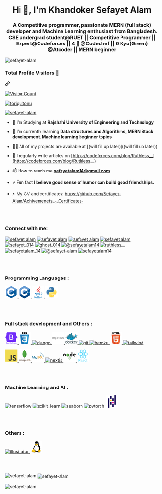 <h1 align="center">Hi 👋, I'm Khandoker Sefayet Alam</h1>
<h3 align="center">A Competitive programmer, passionate MERN (full stack) developer and Machine Learning enthusiast from Bangladesh.<br/> CSE undergrad student@RUET || Competitive Programmer || Expert@Codeforces || 4 🌟 @Codechef || 6 Kyu(Green) @Atcoder || MERN beginner</h3>

<p align="left"> <img src="https://komarev.com/ghpvc/?username=sefayet-alam&label=Profile%20views&color=0e75b6&style=flat" alt="sefayet-alam" /> </p>

<h3 class="heading-element" dir="auto">Total Profile Visitors 👀</h3><a id="user-content-total-profile-visitors-" class="anchor" aria-label="Permalink: Total Profile Visitors 👀" href="#total-profile-visitors-"><svg class="octicon octicon-link" viewBox="0 0 16 16" version="1.1" width="16" height="16" aria-hidden="true"><path d="m7.775 3.275 1.25-1.25a3.5 3.5 0 1 1 4.95 4.95l-2.5 2.5a3.5 3.5 0 0 1-4.95 0 .751.751 0 0 1 .018-1.042.751.751 0 0 1 1.042-.018 1.998 1.998 0 0 0 2.83 0l2.5-2.5a2.002 2.002 0 0 0-2.83-2.83l-1.25 1.25a.751.751 0 0 1-1.042-.018.751.751 0 0 1-.018-1.042Zm-4.69 9.64a1.998 1.998 0 0 0 2.83 0l1.25-1.25a.751.751 0 0 1 1.042.018.751.751 0 0 1 .018 1.042l-1.25 1.25a3.5 3.5 0 1 1-4.95-4.95l2.5-2.5a3.5 3.5 0 0 1 4.95 0 .751.751 0 0 1-.018 1.042.751.751 0 0 1-1.042.018 1.998 1.998 0 0 0-2.83 0l-2.5 2.5a1.998 1.998 0 0 0 0 2.83Z"></path></svg></a></div>
<p dir="auto"><a target="_blank" rel="noopener noreferrer nofollow" href="https://camo.githubusercontent.com/d3504f1555859c4489f0362ac288907ef862eef3fdf9a981d33efd44ba1da837/68747470733a2f2f70726f66696c652d636f756e7465722e676c697463682e6d652f746f726971756c746f6e752f636f756e742e737667"><img src="https://camo.githubusercontent.com/d3504f1555859c4489f0362ac288907ef862eef3fdf9a981d33efd44ba1da837/68747470733a2f2f70726f66696c652d636f756e7465722e676c697463682e6d652f746f726971756c746f6e752f636f756e742e737667" alt="Visitor Count" data-canonical-src="https://profile-counter.glitch.me/toriqultonu/count.svg" style="max-width: 100%;"></a></p>
<p align="left" dir="auto"> <a href="https://github.com/ryo-ma/github-profile-trophy"><img src="https://camo.githubusercontent.com/4739795f0f6ce281322ddc3d00bb9b3c3a3f5b4a176301a62a4aef3c1cbb02d6/68747470733a2f2f6769746875622d70726f66696c652d74726f7068792e76657263656c2e6170702f3f757365726e616d653d746f726971756c746f6e75" alt="toriqultonu" data-canonical-src="https://github-profile-trophy.vercel.app/?username=toriqultonu" style="max-width: 100%;"></a> </p>

<p align="left"> <a href="https://github.com/ryo-ma/github-profile-trophy"><img src="https://github-profile-trophy.vercel.app/?username=sefayet-alam" alt="sefayet-alam" /></a> </p>

- 🔭 I’m Studying at **Rajshahi University of Engineering and Technology**

- 🌱 I’m currently learning **Data structures and Algorithms, MERN Stack development, Machine learning beginner topics**

- 👨‍💻 All of my projects are available at [(will fill up later)]((will fill up later))

- 📝 I regularly write articles on [https://codeforces.com/blog/Ruthless__](https://codeforces.com/blog/Ruthless__)

- 📫 How to reach me **sefayetalam14@gmail.com**

- ⚡ Fun fact **I believe good sense of humor can build good friendships.**

- ⚡ My CV and certificates: https://github.com/Sefayet-Alam/Achivemenets_-_Certificates- <br/>

<br/>
<br/>

<h3 align="left">Connect with me:</h3>
<p align="left">
<a href="https://www.linkedin.com/in/sefayet-alam-8333b4242/" target="blank"><img align="center" src="https://raw.githubusercontent.com/rahuldkjain/github-profile-readme-generator/master/src/images/icons/Social/linked-in-alt.svg" alt="sefayet alam" height="30" width="40" /></a>
<a href="https://stackoverflow.com/users/sefayet alam" target="blank"><img align="center" src="https://raw.githubusercontent.com/rahuldkjain/github-profile-readme-generator/master/src/images/icons/Social/stack-overflow.svg" alt="sefayet alam" height="30" width="40" /></a>
<a href="https://kaggle.com/sefayet alam" target="blank"><img align="center" src="https://raw.githubusercontent.com/rahuldkjain/github-profile-readme-generator/master/src/images/icons/Social/kaggle.svg" alt="sefayet alam" height="30" width="40" /></a>
<a href="https://fb.com/sefayet alam" target="blank"><img align="center" src="https://raw.githubusercontent.com/rahuldkjain/github-profile-readme-generator/master/src/images/icons/Social/facebook.svg" alt="sefayet alam" height="30" width="40" /></a>
<a href="https://instagram.com/sefayet_014" target="blank"><img align="center" src="https://raw.githubusercontent.com/rahuldkjain/github-profile-readme-generator/master/src/images/icons/Social/instagram.svg" alt="sefayet_014" height="30" width="40" /></a>
<a href="https://www.codechef.com/users/ghost_014" target="blank"><img align="center" src="https://cdn.jsdelivr.net/npm/simple-icons@3.1.0/icons/codechef.svg" alt="ghost_014" height="30" width="40" /></a>
<a href="https://www.hackerrank.com/profile/sefayetalam14" target="blank"><img align="center" src="https://raw.githubusercontent.com/rahuldkjain/github-profile-readme-generator/master/src/images/icons/Social/hackerrank.svg" alt="@sefayetalam14" height="30" width="40" /></a>
<a href="https://codeforces.com/profile/ruthless__" target="blank"><img align="center" src="https://raw.githubusercontent.com/rahuldkjain/github-profile-readme-generator/master/src/images/icons/Social/codeforces.svg" alt="ruthless__" height="30" width="40" /></a>
<a href="https://www.leetcode.com/sefayetalam_14" target="blank"><img align="center" src="https://raw.githubusercontent.com/rahuldkjain/github-profile-readme-generator/master/src/images/icons/Social/leet-code.svg" alt="sefayetalam_14" height="30" width="40" /></a>
<a href="https://www.hackerearth.com/@sefayetalam14" target="blank"><img align="center" src="https://raw.githubusercontent.com/rahuldkjain/github-profile-readme-generator/master/src/images/icons/Social/hackerearth.svg" alt="@sefayet-alam" height="30" width="40" /></a>
<a href="https://auth.geeksforgeeks.org/user/sefayetalam14" target="blank"><img align="center" src="https://raw.githubusercontent.com/rahuldkjain/github-profile-readme-generator/master/src/images/icons/Social/geeks-for-geeks.svg" alt="sefayetalam14" height="30" width="40" /></a>
</p>

<br/>
<br/>

<h3 align="left">Programming Languages : </h3>
<p align="left"> 
<a href="https://www.cprogramming.com/" target="_blank" rel="noreferrer"> <img src="https://raw.githubusercontent.com/devicons/devicon/master/icons/c/c-original.svg" alt="c" width="40" height="40"/> </a> <a href="https://www.w3schools.com/cpp/" target="_blank" rel="noreferrer"> <img src="https://raw.githubusercontent.com/devicons/devicon/master/icons/cplusplus/cplusplus-original.svg" alt="cplusplus" width="40" height="40"/> </a> 
 <a href="https://www.java.com" target="_blank" rel="noreferrer"> <img src="https://raw.githubusercontent.com/devicons/devicon/master/icons/java/java-original.svg" alt="java" width="40" height="40"/> </a> <a href="https://www.python.org" target="_blank" rel="noreferrer"> <img src="https://raw.githubusercontent.com/devicons/devicon/master/icons/python/python-original.svg" alt="python" width="40" height="40"/> </a>  </p>

<br/>
<br/>

<h3 align="left"> Full stack development and Others :</h3>
<p align="left"> 
<a href="https://getbootstrap.com" target="_blank" rel="noreferrer"> <img src="https://raw.githubusercontent.com/devicons/devicon/master/icons/bootstrap/bootstrap-plain-wordmark.svg" alt="bootstrap" width="40" height="40"/> </a> 
<a href="https://www.w3schools.com/css/" target="_blank" rel="noreferrer"> <img src="https://raw.githubusercontent.com/devicons/devicon/master/icons/css3/css3-original-wordmark.svg" alt="css3" width="40" height="40"/> </a> 
<a href="https://www.djangoproject.com/" target="_blank" rel="noreferrer"> <img src="https://cdn.worldvectorlogo.com/logos/django.svg" alt="django" width="40" height="40"/> </a>
 <a href="https://expressjs.com" target="_blank" rel="noreferrer"> <img src="https://raw.githubusercontent.com/devicons/devicon/master/icons/express/express-original-wordmark.svg" alt="express" width="40" height="40"/> </a> 
<a href="https://www.docker.com/" target="_blank" rel="noreferrer"> <img src="https://raw.githubusercontent.com/devicons/devicon/master/icons/docker/docker-original-wordmark.svg" alt="docker" width="40" height="40"/> </a>
<a href="https://git-scm.com/" target="_blank" rel="noreferrer"> <img src="https://www.vectorlogo.zone/logos/git-scm/git-scm-icon.svg" alt="git" width="40" height="40"/> </a> <a href="https://heroku.com" target="_blank" rel="noreferrer"> <img src="https://www.vectorlogo.zone/logos/heroku/heroku-icon.svg" alt="heroku" width="40" height="40"/> </a> <a href="https://www.w3.org/html/" target="_blank" rel="noreferrer"> <img src="https://raw.githubusercontent.com/devicons/devicon/master/icons/html5/html5-original-wordmark.svg" alt="html5" width="40" height="40"/> </a>
<a href="https://tailwindcss.com/" target="_blank" rel="noreferrer"> <img src="https://www.vectorlogo.zone/logos/tailwindcss/tailwindcss-icon.svg" alt="tailwind" width="40" height="40"/> </a>

<a href="https://developer.mozilla.org/en-US/docs/Web/JavaScript" target="_blank" rel="noreferrer"> <img src="https://raw.githubusercontent.com/devicons/devicon/master/icons/javascript/javascript-original.svg" alt="javascript" width="40" height="40"/> </a> 
 <a href="https://www.mongodb.com/" target="_blank" rel="noreferrer"> <img src="https://raw.githubusercontent.com/devicons/devicon/master/icons/mongodb/mongodb-original-wordmark.svg" alt="mongodb" width="40" height="40"/> </a> <a href="https://www.mysql.com/" target="_blank" rel="noreferrer"> <img src="https://raw.githubusercontent.com/devicons/devicon/master/icons/mysql/mysql-original-wordmark.svg" alt="mysql" width="40" height="40"/> </a> <a href="https://nextjs.org/" target="_blank" rel="noreferrer"> <img src="https://cdn.worldvectorlogo.com/logos/nextjs-2.svg" alt="nextjs" width="40" height="40"/> </a> <a href="https://nodejs.org" target="_blank" rel="noreferrer"> <img src="https://raw.githubusercontent.com/devicons/devicon/master/icons/nodejs/nodejs-original-wordmark.svg" alt="nodejs" width="40" height="40"/> </a>
<a href="https://reactjs.org/" target="_blank" rel="noreferrer"> <img src="https://raw.githubusercontent.com/devicons/devicon/master/icons/react/react-original-wordmark.svg" alt="react" width="40" height="40"/> </a> 
</p>

<br/>
<br/>

<h3 align="left"> Machine Learning and AI :</h3>
<p align="left"> 
<a href="https://www.tensorflow.org" target="_blank" rel="noreferrer"> <img src="https://www.vectorlogo.zone/logos/tensorflow/tensorflow-icon.svg" alt="tensorflow" width="40" height="40"/> </a>
 <a href="https://scikit-learn.org/" target="_blank" rel="noreferrer"> <img src="https://upload.wikimedia.org/wikipedia/commons/0/05/Scikit_learn_logo_small.svg" alt="scikit_learn" width="40" height="40"/> </a> <a href="https://seaborn.pydata.org/" target="_blank" rel="noreferrer"> <img src="https://seaborn.pydata.org/_images/logo-mark-lightbg.svg" alt="seaborn" width="40" height="40"/> </a> 
<a href="https://pytorch.org/" target="_blank" rel="noreferrer"> <img src="https://www.vectorlogo.zone/logos/pytorch/pytorch-icon.svg" alt="pytorch" width="40" height="40"/> </a> 
<a href="https://pandas.pydata.org/" target="_blank" rel="noreferrer"> <img src="https://raw.githubusercontent.com/devicons/devicon/2ae2a900d2f041da66e950e4d48052658d850630/icons/pandas/pandas-original.svg" alt="pandas" width="40" height="40"/> </a> 

</p>

<br/>
<br/>

<h3 align="left"> Others :</h3>
<p align="left"> 
<a href="https://www.adobe.com/in/products/illustrator.html" target="_blank" rel="noreferrer"> <img src="https://www.vectorlogo.zone/logos/adobe_illustrator/adobe_illustrator-icon.svg" alt="illustrator" width="40" height="40"/> </a> 
<a href="https://www.linux.org/" target="_blank" rel="noreferrer"> <img src="https://raw.githubusercontent.com/devicons/devicon/master/icons/linux/linux-original.svg" alt="linux" width="40" height="40"/> </a> 
</p>

<br/>
<br/>
<p><img align="left" src="https://github-readme-stats.vercel.app/api/top-langs?username=sefayet-alam&show_icons=true&locale=en&layout=compact" alt="sefayet-alam" /></p>

<p>&nbsp;<img align="center" src="https://github-readme-stats.vercel.app/api?username=sefayet-alam&show_icons=true&locale=en" alt="sefayet-alam" /></p>

<p><img align="center" src="https://github-readme-streak-stats.herokuapp.com/?user=sefayet-alam&" alt="sefayet-alam" /></p>
